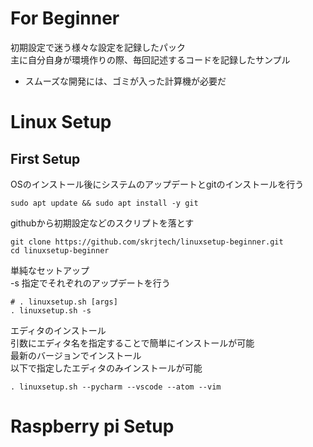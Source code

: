 # For Beginner
初期設定で迷う様々な設定を記録したパック\
主に自分自身が環境作りの際、毎回記述するコードを記録したサンプル
* スムーズな開発には、ゴミが入った計算機が必要だ
# Linux Setup
## First Setup
OSのインストール後にシステムのアップデートとgitのインストールを行う
```
sudo apt update && sudo apt install -y git 
```
githubから初期設定などのスクリプトを落とす
```
git clone https://github.com/skrjtech/linuxsetup-beginner.git
cd linuxsetup-beginner
```
単純なセットアップ\
-s 指定でそれぞれのアップデートを行う
```
# . linuxsetup.sh [args]
. linuxsetup.sh -s 
```
エディタのインストール \
引数にエディタ名を指定することで簡単にインストールが可能 \
最新のバージョンでインストール\
以下で指定したエディタのみインストールが可能
```
. linuxsetup.sh --pycharm --vscode --atom --vim 
```
# Raspberry pi Setup

